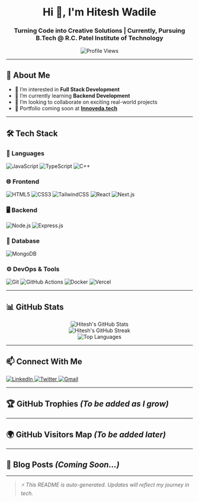 <h1 align="center">Hi 👋, I'm Hitesh Wadile</h1>
<h3 align="center">Turning Code into Creative Solutions  | Currently, Pursuing B.Tech @ R.C. Patel Institute of Technology</h3>

<p align="center">
  <img src="https://komarev.com/ghpvc/?username=wadile-hitesh&label=Profile%20views&color=0e75b6&style=flat" alt="Profile Views" />
</p>

---

## 🚀 About Me

- 👀 I’m interested in **Full Stack Development**
- 🌱 I’m currently learning **Backend Development**
- 💞️ I’m looking to collaborate on exciting real-world projects
- 🔗 Portfolio coming soon at **[Innoveda.tech](https://innoveda.tech)**

---

## 🛠️ Tech Stack

### 🧠 Languages
![JavaScript](https://img.shields.io/badge/-JavaScript-F7DF1E?style=flat&logo=javascript&logoColor=black)
![TypeScript](https://img.shields.io/badge/-TypeScript-3178C6?style=flat&logo=typescript&logoColor=white)
![C++](https://img.shields.io/badge/-C++-00599C?style=flat&logo=c%2B%2B&logoColor=white)

### 🌐 Frontend
![HTML5](https://img.shields.io/badge/-HTML5-E34F26?style=flat&logo=html5&logoColor=white)
![CSS3](https://img.shields.io/badge/-CSS3-1572B6?style=flat&logo=css3&logoColor=white)
![TailwindCSS](https://img.shields.io/badge/-TailwindCSS-38B2AC?style=flat&logo=tailwind-css&logoColor=white)
![React](https://img.shields.io/badge/-React-61DAFB?style=flat&logo=react&logoColor=black)
![Next.js](https://img.shields.io/badge/-Next.js-000000?style=flat&logo=next.js&logoColor=white)

### 🖥 Backend
![Node.js](https://img.shields.io/badge/-Node.js-339933?style=flat&logo=node.js&logoColor=white)
![Express.js](https://img.shields.io/badge/-Express.js-000000?style=flat&logo=express&logoColor=white)

### 💾 Database
![MongoDB](https://img.shields.io/badge/-MongoDB-47A248?style=flat&logo=mongodb&logoColor=white)

### ⚙️ DevOps & Tools
![Git](https://img.shields.io/badge/-Git-F05032?style=flat&logo=git&logoColor=white)
![GitHub Actions](https://img.shields.io/badge/-GitHub%20Actions-2088FF?style=flat&logo=github-actions&logoColor=white)
![Docker](https://img.shields.io/badge/-Docker-2496ED?style=flat&logo=docker&logoColor=white)
![Vercel](https://img.shields.io/badge/-Vercel-000000?style=flat&logo=vercel&logoColor=white)

---

## 📊 GitHub Stats

<p align="center">
  <img src="https://github-readme-stats.vercel.app/api?username=wadile-hitesh&theme=vue-dark&show_icons=true&hide_border=true&count_private=true" alt="Hitesh's GitHub Stats" />
  <br/>
  <img src="https://github-readme-streak-stats.herokuapp.com/?user=wadile-hitesh&theme=vue-dark&hide_border=true" alt="Hitesh's GitHub Streak" />
  <br/>
  <img src="https://github-readme-stats.vercel.app/api/top-langs/?username=wadile-hitesh&theme=vue-dark&show_icons=true&hide_border=true&layout=compact" alt="Top Languages" />
</p>

---

## 📫 Connect With Me

<p align="left">
  <a href="https://www.linkedin.com/in/hitesh-wadile/" target="_blank">
    <img alt="LinkedIn" src="https://img.shields.io/badge/LinkedIn-blue?style=flat&logo=linkedin&logoColor=white" />
  </a>
  <a href="https://x.com/hiteshwadile29" target="_blank">
    <img alt="Twitter" src="https://img.shields.io/badge/Twitter-black?style=flat&logo=twitter&logoColor=white" />
  </a>
  <a href="mailto:hiteshwadile.dev@gmail.com">
    <img alt="Gmail" src="https://img.shields.io/badge/Gmail-D14836?style=flat&logo=gmail&logoColor=white" />
  </a>
</p>

---

## 🏆 GitHub Trophies _(To be added as I grow)_

<!-- Uncomment below when ready -->
<!-- 
<p align="center">
  <img src="https://github-profile-trophy.vercel.app/?username=wadile-hitesh&theme=darkhub&no-bg=true&no-frame=true" alt="GitHub Trophies" />
</p>
-->

---

## 🌍 GitHub Visitors Map _(To be added later)_

<!-- Uncomment when ready -->
<!-- 
![Visitor Map](https://visitcount.itsvg.in/api?id=wadile-hitesh&label=Profile%20Views&color=12&icon=5&pretty=true)
-->

---

## 📝 Blog Posts _(Coming Soon...)_

<!-- Uncomment when you start blogging -->
<!-- 
- [Title 1](#)
- [Title 2](#)
- [Title 3](#)
-->

---

> _⚡ This README is auto-generated. Updates will reflect my journey in tech._

